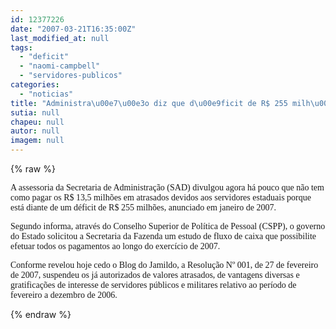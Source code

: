 ```yaml
---
id: 12377226
date: "2007-03-21T16:35:00Z"
last_modified_at: null
tags:
  - "deficit"
  - "naomi-campbell"
  - "servidores-publicos"
categories:
  - "noticias"
title: "Administra\u00e7\u00e3o diz que d\u00e9ficit de R$ 255 milh\u00f5es da gest\u00e3o passada n\u00e3o permite pagar atrasados a servidores"
sutia: null
chapeu: null
autor: null
imagem: null
---
```

{% raw %}
<p><P><FONT face=Verdana>A assessoria da Secretaria de Administração (SAD) divulgou agora há pouco que não tem como pagar os R$ 13,5 milhões em atrasados devidos aos servidores estaduais porque está diante de um déficit de R$ 255 milhões, anunciado em janeiro de 2007.</FONT></P></p>
<p><P><FONT face=Verdana>Segundo informa, através do Conselho Superior de Política de Pessoal (CSPP), o governo do Estado solicitou a Secretaria da Fazenda um estudo de fluxo de caixa que possibilite efetuar todos os pagamentos ao longo do exercício de 2007. </FONT></P></p>
<p><P><FONT face=Verdana>Conforme revelou hoje cedo o Blog do Jamildo, a Resolução Nº 001, de 27 de fevereiro de 2007, suspendeu os já autorizados de valores atrasados, de vantagens diversas e gratificações de interesse de servidores públicos e militares relativo ao período de fevereiro a dezembro de 2006. </FONT></P> </p>
{% endraw %}